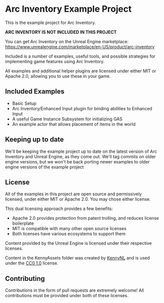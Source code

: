 # Arc Inventory Example Project

This is the example project for Arc Inventory.  

**ARC INVENTORY IS NOT INCLUDED IN THIS PROJECT**

You can get Arc Inventory on the Unreal Engine marketplace: https://www.unrealengine.com/marketplace/en-US/product/arc-inventory

Included is a number of examples, useful tools, and possible strategies for implementing game features using Arc Inventory.  

All examples and additional helper plugins are licensed under either MIT or Apache 2.0, allowing you to use these in your game.  


## Included Examples

* Basic Setup
* Arc Inventory/Enhanced Input plugin for binding abilities to Enhanced Input
* A useful Game Instance Subsystem for initializing GAS
* An example actor that allows placement of items in the world

## Keeping up to date

We'll be keeping the example project up to date on the latest version of Arc Inventory and Unreal Engine, as they come out.  We'll tag commits on older engine versions, but we won't be back porting newer examples to older engine versions of the example project

## License
All of the examples in this project are open source and permissively licensed, under either MIT or Apache 2.0.  You may chose either license.  

This dual licensing approach provides a few benefits:
* Apache 2.0 provides protection from patent trolling, and reduces license boilerplate
* MIT is compatible with many other open source licenses
* Both licenses have various ecosystems to support them 

Content provided by the Unreal Engine is licensed under their respective licenses.  

Content in the KennyAssets folder was created by [KennyNL](https://www.kenney.nl/) and is used under the [CC0 1.0](https://creativecommons.org/publicdomain/zero/1.0/) license.  

## Contributing

Contributions in the form of pull requests are extremely welcome!  All contributions must be provided under both of these licenses.